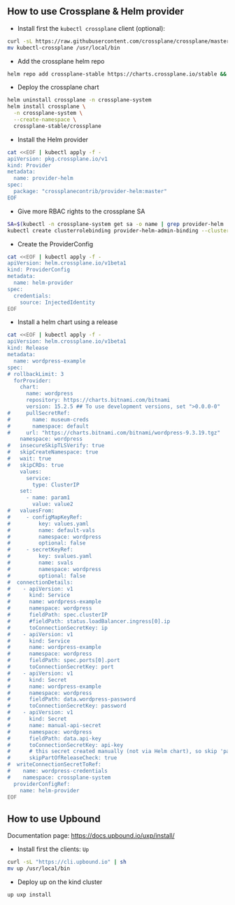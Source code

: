 ## How to use Crossplane & Helm provider

- Install first the `kubectl crossplane` client (optional):
```bash
curl -sL https://raw.githubusercontent.com/crossplane/crossplane/master/install.sh | sh
mv kubectl-crossplane /usr/local/bin
```
- Add the crossplane helm repo
```bash
helm repo add crossplane-stable https://charts.crossplane.io/stable && helm repo update
```
- Deploy the crossplane chart
```bash
helm uninstall crossplane -n crossplane-system
helm install crossplane \
  -n crossplane-system \
  --create-namespace \
  crossplane-stable/crossplane
```

- Install the Helm provider
```bash
cat <<EOF | kubectl apply -f -
apiVersion: pkg.crossplane.io/v1
kind: Provider
metadata:
  name: provider-helm
spec:
  package: "crossplanecontrib/provider-helm:master"
EOF  
```
- Give more RBAC rights to the crossplane SA
```bash
SA=$(kubectl -n crossplane-system get sa -o name | grep provider-helm | sed -e 's|serviceaccount\/|crossplane-system:|g')
kubectl create clusterrolebinding provider-helm-admin-binding --clusterrole cluster-admin --serviceaccount="${SA}"
```
- Create the ProviderConfig
```bash
cat <<EOF | kubectl apply -f -
apiVersion: helm.crossplane.io/v1beta1
kind: ProviderConfig
metadata:
  name: helm-provider
spec:
  credentials:
    source: InjectedIdentity
EOF
```
- Install a helm chart using a release
```bash
cat <<EOF | kubectl apply -f -
apiVersion: helm.crossplane.io/v1beta1
kind: Release
metadata:
  name: wordpress-example
spec:
# rollbackLimit: 3
  forProvider:
    chart:
      name: wordpress
      repository: https://charts.bitnami.com/bitnami
      version: 15.2.5 ## To use development versions, set ">0.0.0-0"
#     pullSecretRef:
#       name: museum-creds
#       namespace: default
#     url: "https://charts.bitnami.com/bitnami/wordpress-9.3.19.tgz"
    namespace: wordpress
#   insecureSkipTLSVerify: true
#   skipCreateNamespace: true
#   wait: true
#   skipCRDs: true
    values:
      service:
        type: ClusterIP
    set:
      - name: param1
        value: value2
#   valuesFrom:
#     - configMapKeyRef:
#         key: values.yaml
#         name: default-vals
#         namespace: wordpress
#         optional: false
#     - secretKeyRef:
#         key: svalues.yaml
#         name: svals
#         namespace: wordpress
#         optional: false
#  connectionDetails:
#    - apiVersion: v1
#      kind: Service
#      name: wordpress-example
#      namespace: wordpress
#      fieldPath: spec.clusterIP
#      #fieldPath: status.loadBalancer.ingress[0].ip
#      toConnectionSecretKey: ip
#    - apiVersion: v1
#      kind: Service
#      name: wordpress-example
#      namespace: wordpress
#      fieldPath: spec.ports[0].port
#      toConnectionSecretKey: port
#    - apiVersion: v1
#      kind: Secret
#      name: wordpress-example
#      namespace: wordpress
#      fieldPath: data.wordpress-password
#      toConnectionSecretKey: password
#    - apiVersion: v1
#      kind: Secret
#      name: manual-api-secret
#      namespace: wordpress
#      fieldPath: data.api-key
#      toConnectionSecretKey: api-key
#      # this secret created manually (not via Helm chart), so skip 'part of helm release' check
#      skipPartOfReleaseCheck: true
#  writeConnectionSecretToRef:
#    name: wordpress-credentials
#    namespace: crossplane-system
  providerConfigRef:
    name: helm-provider
EOF
```
## How to use Upbound

Documentation page: https://docs.upbound.io/uxp/install/

- Install first the clients: `Up`
```bash
curl -sL "https://cli.upbound.io" | sh
mv up /usr/local/bin
```
- Deploy up on the kind cluster
```bash
up uxp install
```
